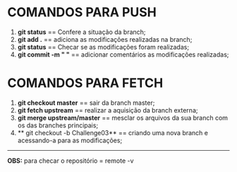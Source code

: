 # COMANDOS PARA PUSH  

1) **git status** == Confere a situação da branch;  
2) **git add .** == adiciona as modificações realizadas na branch;
3) **git status** == Checar se as modificações foram realizadas;
4) **git commit -m " "** == adicionar comentários as modificações realizadas;  

# COMANDOS PARA FETCH

1) **git checkout master** == sair da branch master;
2) **git fetch upstream** ==  realizar a aquisição da branch externa;
3) **git merge upstream/master** == mesclar os arquivos da sua branch com os das branches principais;
4) ** git checkout -b Challenge03** == criando uma nova branch e acessando-a para as modificações;
****

**OBS:** para checar o repositório = remote -v
